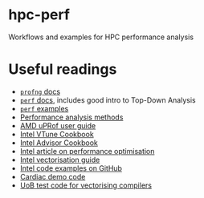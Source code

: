 # hpc-perf
Workflows and examples for HPC performance analysis

# Useful readings
- [`profng` docs](https://sourceware.org/binutils/docs-2.42/gprofng.html)
- [`perf` docs](https://perfwiki.github.io/main), includes good intro to Top-Down Analysis
- [`perf` examples](https://www.brendangregg.com/perf.html)
- [Performance analysis methods](https://www.brendangregg.com/methodology.html)
- [AMD uPRof user guide](https://docs.amd.com/r/en-US/57368-uProf-user-guide)
- [Intel VTune Cookbook](https://www.intel.com/content/www/us/en/docs/vtune-profiler/cookbook/2025-0/overview.html)
- [Intel Advisor Cookbook](https://www.intel.com/content/www/us/en/docs/advisor/cookbook/2024-2/overview.html)
- [Intel article on performance optimisation](https://www.intel.com/content/www/us/en/developer/articles/technical/demystifying-software-performance-optimization.html)
- [Intel vectorisation guide](https://www.intel.com/content/dam/develop/external/us/en/documents/31848-compilerautovectorizationguide.pdf)
- [Intel code examples on GitHub](git@github.com:oneapi-src/oneAPI-samples.git)
- [Cardiac demo code](https://github.com/CardiacDemo/Cardiac_demo)
- [UoB test code for vectorising compilers](git@github.com:UoB-HPC/TSVC_2.git)
